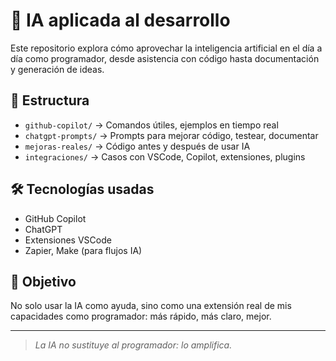 # 🤖 IA aplicada al desarrollo

Este repositorio explora cómo aprovechar la inteligencia artificial en el día a día como programador, desde asistencia con código hasta documentación y generación de ideas.

## 📂 Estructura

- `github-copilot/` → Comandos útiles, ejemplos en tiempo real
- `chatgpt-prompts/` → Prompts para mejorar código, testear, documentar
- `mejoras-reales/` → Código antes y después de usar IA
- `integraciones/` → Casos con VSCode, Copilot, extensiones, plugins

## 🛠️ Tecnologías usadas

- GitHub Copilot
- ChatGPT
- Extensiones VSCode
- Zapier, Make (para flujos IA)

## 🎯 Objetivo

No solo usar la IA como ayuda, sino como una extensión real de mis capacidades como programador: más rápido, más claro, mejor.

---
> *La IA no sustituye al programador: lo amplifica.*
